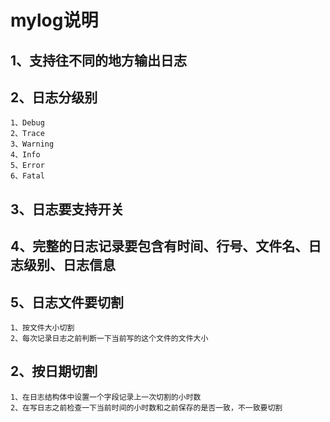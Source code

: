 # mylog说明

## 1、支持往不同的地方输出日志  
## 2、日志分级别  
    1、Debug  
    2、Trace  
    3、Warning  
    4、Info  
    5、Error  
    6、Fatal  
## 3、日志要支持开关  
## 4、完整的日志记录要包含有时间、行号、文件名、日志级别、日志信息  
## 5、日志文件要切割  
    1、按文件大小切割   
    2、每次记录日志之前判断一下当前写的这个文件的文件大小    
## 2、按日期切割  
    1、在日志结构体中设置一个字段记录上一次切割的小时数  
    2、在写日志之前检查一下当前时间的小时数和之前保存的是否一致，不一致要切割 